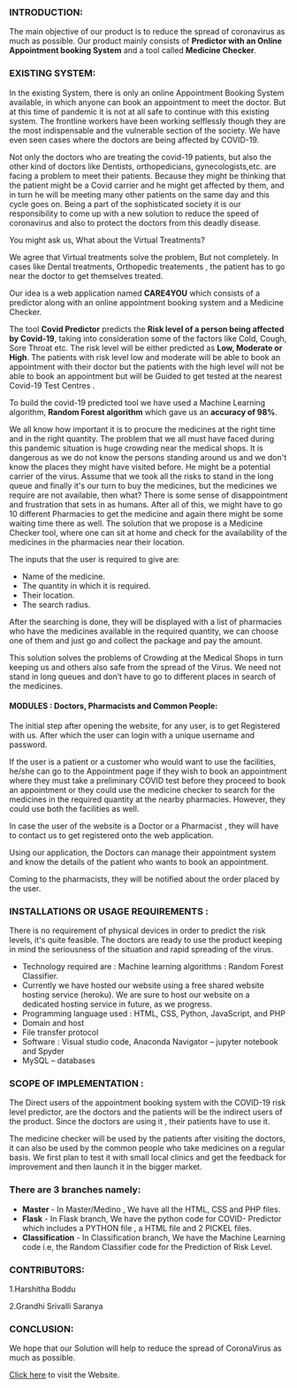 ### INTRODUCTION: 

The main objective of our product is to reduce the spread of coronavirus as much as possible. Our product mainly consists of **Predictor with an Online Appointment booking System** and a tool called **Medicine Checker**.

### EXISTING SYSTEM: 

In the existing System, there is only an online Appointment Booking System available, in which anyone can book an appointment to meet the doctor. But at this time of pandemic it is not at all safe to continue with this existing system.
The frontline workers have been working selflessly though they are the most indispensable and the vulnerable section of the society. We have even seen cases where the doctors are being affected by COVID-19.

Not only the doctors who are treating the covid-19 patients, but also the other kind of doctors like Dentists, orthopedicians, gynecologists,etc.  are facing a problem to meet their patients. Because they might be thinking that the patient might be a Covid carrier and he might get affected by them, and in turn he will be meeting many other patients on the same day and this cycle goes on. Being a part of the sophisticated society it is our responsibility to come up with a new solution to reduce the speed of coronavirus and also to protect the doctors from this deadly disease.

You might ask us, What about the Virtual Treatments? 

We agree that Virtual treatments solve the problem, But not completely. In cases like Dental treatments, Orthopedic treatements , the patient has to go near the doctor to get themselves treated.

Our idea is a web application named **CARE4YOU** which consists of a predictor along with an online appointment booking system and a Medicine Checker. 

The tool **Covid Predictor** predicts the **Risk level of a person being affected by Covid-19**, taking into consideration some of the factors like Cold, Cough, Sore Throat etc. The risk level will be either predicted as **Low, Moderate or High**. The patients with risk level low and moderate will be able to book an appointment with their doctor but the patients with the high level will not be able to book an appointment but will be Guided to get tested at the nearest Covid-19 Test Centres .

To build the covid-19 predicted tool we have used a Machine Learning algorithm, **Random Forest algorithm** which gave us an **accuracy of 98%**.

We all know how important it is to procure the medicines at the right time and in the right quantity. The problem that we all must have faced during this pandemic situation is huge crowding near the medical shops. It is dangerous as we do not know the persons standing around us and we don't know the places they might have visited before. He might be a potential carrier of the virus. Assume that we took all the risks to stand in the long queue and finally it's our turn to buy the medicines, but the medicines we require are not available, then what? There is some sense of disappointment and frustration that sets in as humans. After all of this, we might have to go 10 different Pharmacies to get the medicine and again there might be some waiting time there as well. The solution that we propose is a Medicine Checker tool,  where one can sit at home and check for the availability of the medicines in the pharmacies near their location. 

The inputs that the user is required to give are:

* Name of the medicine.
* The quantity  in which it is required.
* Their location.
* The search radius. 

After the searching is done, they will be displayed with a list of pharmacies who have the medicines available in the required quantity, we can choose one of them and just go and collect the package and pay the amount. 

This solution solves the problems of Crowding at the Medical Shops in turn keeping us and others also safe from the spread of the Virus. We need not stand in long queues and don’t have to go to different places in search of the medicines.

#### MODULES : Doctors, Pharmacists and Common People:
The initial step after opening the website, for any user, is to get Registered with us. After which the user can login with a unique username and password. 

If the user is a patient or a customer who would want to use the facilities, he/she can go to the Appointment page if they wish to book an appointment where they must take a preliminary COVID test before they proceed to book an appointment or they could use the medicine checker to search for the medicines in the required quantity at the nearby pharmacies. However, they could use both the facilities as well.

In case the user of the website is a Doctor or a Pharmacist , they will have to contact us to get registered onto the web application. 

Using our application, the Doctors can manage their appointment system and know the details of the patient who wants to book an appointment.

Coming to the pharmacists, they will be notified about the order placed by the user.

### INSTALLATIONS OR USAGE REQUIREMENTS :

There is no requirement of physical devices in order to predict the risk levels, it's quite feasible. The doctors are ready to use the product keeping in mind the seriousness of the situation and rapid spreading of the virus.

- Technology required are : Machine learning algorithms :  Random Forest Classifier.
- Currently we have hosted our website using a free shared website hosting service (heroku). We are sure to host our website on a dedicated hosting service in future, as we progress.
- Programming language used : HTML, CSS, Python, JavaScript, and PHP
- Domain and host 
- File transfer protocol
- Software :  Visual studio code,  Anaconda Navigator – jupyter notebook and Spyder
- MySQL – databases

### SCOPE OF IMPLEMENTATION :

The Direct users of the appointment booking system with the COVID-19 risk level predictor, are the doctors and the patients will be the indirect users of the product. Since the doctors are using it , their patients have to use it. 

The medicine checker will be used by the patients after visiting the doctors, it can also be used by the common people who take medicines on a regular basis. 
We first plan to test it with small local clinics and get the feedback for improvement and then launch it in the bigger market.

### There are 3 branches namely:

- **Master** - In Master/Medino , We have all the HTML, CSS and PHP files.
- **Flask** - In Flask branch, We have the python code for COVID- Predictor which includes a PYTHON file , a HTML file and 2 PICKEL files.
- **Classification** - In Classification branch, We have the Machine Learning code i.e, the Random Classifier code for the Prediction of Risk Level.

### CONTRIBUTORS: 

1.Harshitha Boddu

2.Grandhi Srivalli Saranya

### CONCLUSION:

We hope that our Solution will help to reduce the spread of CoronaVirus as much as possible. 

[Click here](https://care-4-you.herokuapp.com/medino/index1.html) to visit the Website. 




